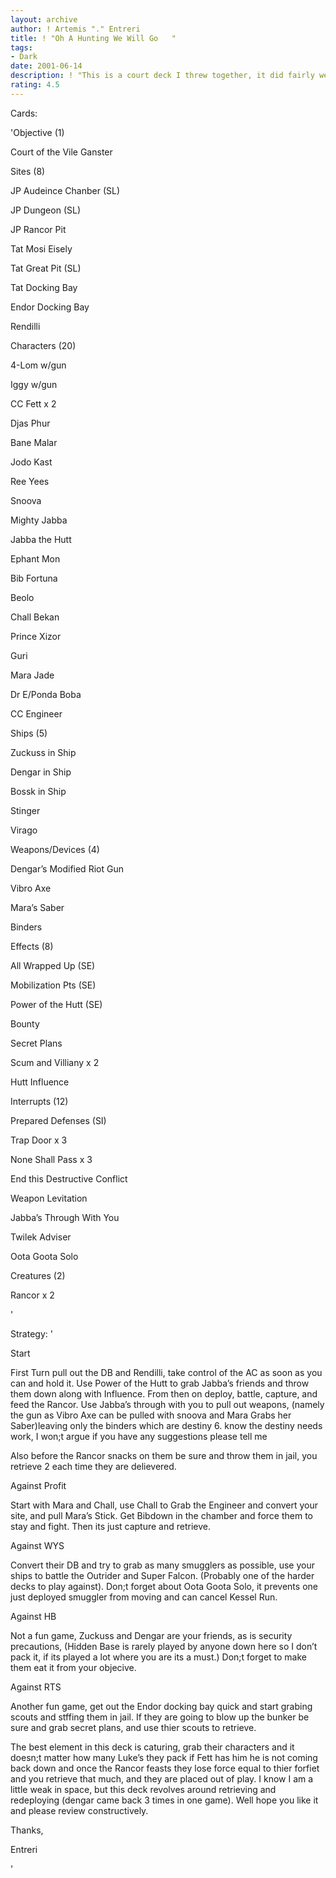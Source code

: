 ```yaml
---
layout: archive
author: ! Artemis "." Entreri
title: ! "Oh A Hunting We Will Go   "
tags:
- Dark
date: 2001-06-14
description: ! "This is a court deck I threw together, it did fairly well in playtests so I thought I may as well post it, enjoy."
rating: 4.5
---
```

Cards: 

'Objective (1)

Court of the Vile Ganster


Sites (8)

JP Audeince Chanber (SL)

JP Dungeon (SL)

JP Rancor Pit

Tat Mosi Eisely

Tat Great Pit (SL)

Tat Docking Bay

Endor Docking Bay

Rendilli


Characters (20)

4-Lom w/gun

Iggy w/gun

CC Fett x 2

Djas Phur

Bane Malar

Jodo Kast

Ree Yees

Snoova

Mighty Jabba

Jabba the Hutt

Ephant Mon

Bib Fortuna

Beolo

Chall Bekan

Prince Xizor

Guri

Mara Jade

Dr E/Ponda Boba

CC Engineer


Ships (5)

Zuckuss in Ship

Dengar in Ship

Bossk in Ship

Stinger

Virago


Weapons/Devices (4)

Dengar’s Modified Riot Gun

Vibro Axe

Mara’s Saber

Binders


Effects (8)

All Wrapped Up (SE)

Mobilization Pts (SE)

Power of the Hutt (SE)

Bounty

Secret Plans

Scum and Villiany x 2

Hutt Influence


Interrupts (12)

Prepared Defenses (SI)

Trap Door x 3

None Shall Pass x 3

End this Destructive Conflict

Weapon Levitation

Jabba’s Through With You

Twilek Adviser

Oota Goota Solo


Creatures (2)

Rancor x 2




'

Strategy: '

 
Start

First Turn pull out the DB and Rendilli, take control of the AC as soon as you can and hold it. Use Power of the Hutt to grab Jabba’s friends and throw them down along with Influence. From then on deploy, battle, capture, and feed the Rancor. Use Jabba’s through with you to pull out weapons, (namely the gun as Vibro Axe can be pulled with snoova and Mara Grabs her Saber)leaving only the binders which are destiny 6.  know the destiny needs work, I won;t argue if you have any suggestions please tell me


Also before the Rancor snacks on them be sure and throw them in jail, you retrieve 2 each time they are delievered.


Against Profit

Start with Mara and Chall, use Chall to Grab the Engineer and convert your site, and pull Mara’s Stick. Get Bibdown in the chamber and force them to stay and fight. Then its just capture and retrieve.


Against WYS

Convert their DB and try to grab as many smugglers as possible, use your ships to battle the Outrider and Super Falcon. (Probably one of the harder decks to play against). Don;t forget about Oota Goota Solo, it prevents one just deployed smuggler from moving and can cancel Kessel Run.


Against HB

Not a fun game, Zuckuss and Dengar are your friends, as is security precautions, (Hidden Base is rarely played by anyone down here so I don’t pack it, if its played a lot where you are its a must.) Don;t forget to make them eat it from your objecive.


Against RTS

Another fun game, get out the Endor docking bay quick and start grabing scouts and stffing them in jail. If they are going to blow up the bunker be sure and grab secret plans, and use thier scouts to retrieve. 


The best element in this deck is caturing, grab their characters and it doesn;t matter how many Luke’s they pack if Fett has him he is not coming back down and once the Rancor feasts they lose force equal to thier forfiet and you retrieve that much, and they are placed out of play. I know I am a little weak in space, but this deck revolves around retrieving and redeploying (dengar came back 3 times in one game). Well hope you like it and please review constructively.


Thanks,

Entreri



'
